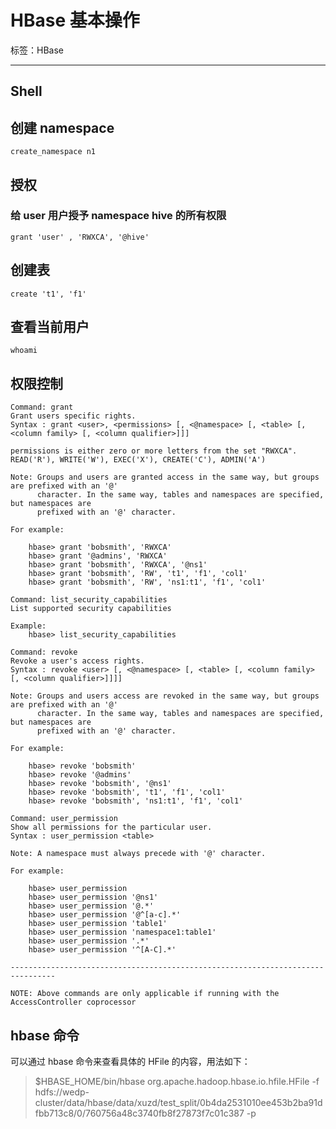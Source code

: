 # HBase 基本操作

标签：HBase 

---

## Shell

## 创建 namespace

`create_namespace n1`

## 授权

### 给 user 用户授予 namespace hive 的所有权限

`grant 'user' , 'RWXCA', '@hive'`

## 创建表

`create 't1', 'f1'`

## 查看当前用户

`whoami`

## 权限控制

```shell
Command: grant
Grant users specific rights.
Syntax : grant <user>, <permissions> [, <@namespace> [, <table> [, <column family> [, <column qualifier>]]]

permissions is either zero or more letters from the set "RWXCA".
READ('R'), WRITE('W'), EXEC('X'), CREATE('C'), ADMIN('A')

Note: Groups and users are granted access in the same way, but groups are prefixed with an '@' 
      character. In the same way, tables and namespaces are specified, but namespaces are 
      prefixed with an '@' character.

For example:

    hbase> grant 'bobsmith', 'RWXCA'
    hbase> grant '@admins', 'RWXCA'
    hbase> grant 'bobsmith', 'RWXCA', '@ns1'
    hbase> grant 'bobsmith', 'RW', 't1', 'f1', 'col1'
    hbase> grant 'bobsmith', 'RW', 'ns1:t1', 'f1', 'col1'

Command: list_security_capabilities
List supported security capabilities

Example:
    hbase> list_security_capabilities

Command: revoke
Revoke a user's access rights.
Syntax : revoke <user> [, <@namespace> [, <table> [, <column family> [, <column qualifier>]]]]

Note: Groups and users access are revoked in the same way, but groups are prefixed with an '@' 
      character. In the same way, tables and namespaces are specified, but namespaces are 
      prefixed with an '@' character.

For example:

    hbase> revoke 'bobsmith'
    hbase> revoke '@admins'
    hbase> revoke 'bobsmith', '@ns1'
    hbase> revoke 'bobsmith', 't1', 'f1', 'col1'
    hbase> revoke 'bobsmith', 'ns1:t1', 'f1', 'col1'

Command: user_permission
Show all permissions for the particular user.
Syntax : user_permission <table>

Note: A namespace must always precede with '@' character.

For example:

    hbase> user_permission
    hbase> user_permission '@ns1'
    hbase> user_permission '@.*'
    hbase> user_permission '@^[a-c].*'
    hbase> user_permission 'table1'
    hbase> user_permission 'namespace1:table1'
    hbase> user_permission '.*'
    hbase> user_permission '^[A-C].*'

--------------------------------------------------------------------------------

NOTE: Above commands are only applicable if running with the AccessController coprocessor

```

## hbase 命令

可以通过 hbase 命令来查看具体的 HFile 的内容，用法如下：
> $HBASE_HOME/bin/hbase org.apache.hadoop.hbase.io.hfile.HFile -f hdfs://wedp-cluster/data/hbase/data/xuzd/test_split/0b4da2531010ee453b2ba91dfbb713c8/0/760756a48c3740fb8f27873f7c01c387 -p